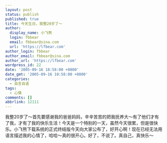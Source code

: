 ```yaml
---
layout: post
status: publish
published: true
title: 今天生日，我整20岁了～
author:
  display_name: 小飞熊
  login: fbbear
  email: fbbear@sina.com
  url: 'https://lfbear.com'
author_login: fbbear
author_email: fbbear@sina.com
author_url: 'https://lfbear.com'
wordpress_id: 22
date: '2005-09-16 18:58:00 +0800'
date_gmt: '2005-09-16 10:58:00 +0800'
categories:
  - 自言自语
tags:
  - 心情
comments: []
abbrlink: 12111
---
```

<p>我整20岁了～首先要感谢我的爸爸妈妈，辛辛苦苦的把我抚养大～有了他们才有了我，才有了我的快乐生活！今天是一个特别的一天，虽然今天很累，但是很快乐。小飞熊下载系统的正式终结版今天向大家公布了，好开心啊！现在已经无法用语言描述我的心情了，哈哈～真的很开心。好了，不说了。真自己，真快乐～</p>
